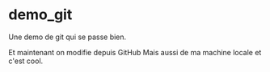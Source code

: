 # demo_git
Une demo de git qui se passe bien.

Et maintenant on modifie depuis GitHub
Mais aussi de ma machine locale et c'est cool.
